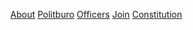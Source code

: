 <style>
li {
	display: inline-block;
}
</style>

<nav width=100vw>
<ul>
<li><a href="index.html">About</a></li>
<li><a href="politburo.html">Politburo</a></li>
<li><a href="officers.html">Officers</a></li>
<li><a href="join.html">Join</a></li>
<li><a href="constitution.html">Constitution</a></li>
</ul>
</nav>
